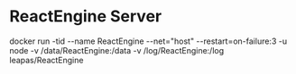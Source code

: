 # ReactEngine Server
docker run -tid --name ReactEngine --net="host" --restart=on-failure:3 -u node -v /data/ReactEngine:/data -v /log/ReactEngine:/log leapas/ReactEngine
